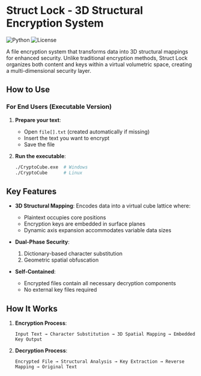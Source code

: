 # Struct Lock - 3D Structural Encryption System

![Python](https://img.shields.io/badge/Python-3.8+-blue.svg)
![License](https://img.shields.io/badge/License-MIT-green.svg)

A file encryption system that transforms data into 3D structural mappings for enhanced security. Unlike traditional encryption methods, Struct Lock organizes both content and keys within a virtual volumetric space, creating a multi-dimensional security layer.

## How to Use

### For End Users (Executable Version)
1. **Prepare your text**:
   - Open `file[].txt` (created automatically if missing)
   - Insert the text you want to encrypt
   - Save the file

2. **Run the executable**:
   ```bash
   ./CryptoCube.exe  # Windows
   ./CryptoCube      # Linux
   
## Key Features

- **3D Structural Mapping**: Encodes data into a virtual cube lattice where:
  - Plaintext occupies core positions
  - Encryption keys are embedded in surface planes
  - Dynamic axis expansion accommodates variable data sizes

- **Dual-Phase Security**:
  1. Dictionary-based character substitution
  2. Geometric spatial obfuscation

- **Self-Contained**:
  - Encrypted files contain all necessary decryption components
  - No external key files required

## How It Works

1. **Encryption Process**:
   ```plaintext
   Input Text → Character Substitution → 3D Spatial Mapping → Embedded Key Output
2. **Decryption Process**:
   ```plaintext
   Encrypted File → Structural Analysis → Key Extraction → Reverse Mapping → Original Text
